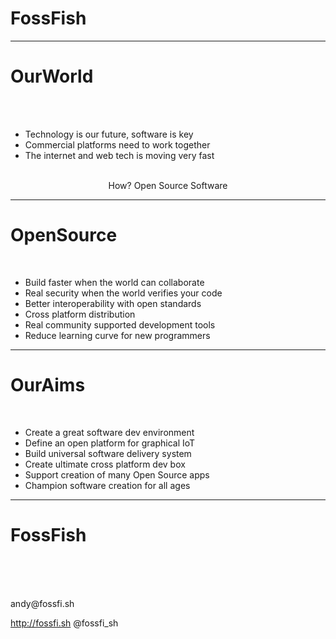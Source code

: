 <!-- $theme: gaia -->
<link rel="stylesheet" type="text/css" href="../themes/FossFish/theme.css"></link>


# Foss<span class="fish">Fish</span> 

---

# Our<span class="fish">World</span>

<br />
<br />

* Technology is our future, software is key
* Commercial platforms need to work together
* The internet and web tech is moving very fast

<br />
<div style="text-align: center">
How? Open Source Software
</div>

---

# Open<span class="fish">Source</span>

<br />

* Build faster when the world can collaborate
* Real security when the world verifies your code
* Better interoperability with open standards
* Cross platform distribution
* Real community supported development tools
* Reduce learning curve for new programmers

---

# Our<span class="fish">Aims</span>

<br />

* Create a great software dev environment
* Define an open platform for graphical IoT
* Build universal software delivery system
* Create ultimate cross platform dev box
* Support creation of many Open Source apps
* Champion software creation for all ages

---

# Foss<span class="fish">Fish</span> 

<br />
<br />
<br />

<p>andy@fossfi.sh</p>

http://fossfi.sh
@fossfi_sh
